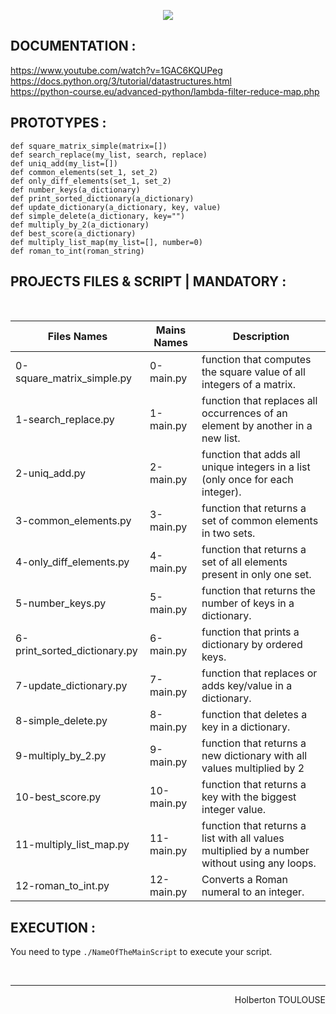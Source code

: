 <p align="center">
        <img src="https://capsule-render.vercel.app/api?type=waving&color=auto&height=250&section=header&text=PYTHON%20more%20data%20structures&fontSize=58&animation=fadeIn&fontAlignY=38&desc=Third%20Semester%20|%2009/25%20PROJECT%20PYTHON#&descAlignY=51&descAlign=62">
</p>

## DOCUMENTATION :  
https://www.youtube.com/watch?v=1GAC6KQUPeg  
https://docs.python.org/3/tutorial/datastructures.html  
https://python-course.eu/advanced-python/lambda-filter-reduce-map.php  

## PROTOTYPES :
`def square_matrix_simple(matrix=[])`  
`def search_replace(my_list, search, replace)`  
`def uniq_add(my_list=[])`  
`def common_elements(set_1, set_2)`  
`def only_diff_elements(set_1, set_2)`  
`def number_keys(a_dictionary)`  
`def print_sorted_dictionary(a_dictionary)`  
`def update_dictionary(a_dictionary, key, value)`  
`def simple_delete(a_dictionary, key="")`  
`def multiply_by_2(a_dictionary)`  
`def best_score(a_dictionary)`  
`def multiply_list_map(my_list=[], number=0)`    
`def roman_to_int(roman_string)`    

## PROJECTS FILES & SCRIPT | MANDATORY :
<br/>

| Files Names  |      Mains Names     | Description        |
| ----------- | ---------------------|------- 
| 0-square_matrix_simple.py | 0-main.py | function that computes the square value of all integers of a matrix.
| 1-search_replace.py | 1-main.py | function that replaces all occurrences of an element by another in a new list.
| 2-uniq_add.py | 2-main.py | function that adds all unique integers in a list (only once for each integer).
| 3-common_elements.py | 3-main.py |  function that returns a set of common elements in two sets.
| 4-only_diff_elements.py | 4-main.py | function that returns a set of all elements present in only one set.
| 5-number_keys.py | 5-main.py | function that returns the number of keys in a dictionary.
| 6-print_sorted_dictionary.py | 6-main.py | function that prints a dictionary by ordered keys.
| 7-update_dictionary.py| 7-main.py | function that replaces or adds key/value in a dictionary.
| 8-simple_delete.py| 8-main.py| function that deletes a key in a dictionary.
| 9-multiply_by_2.py| 9-main.py| function that returns a new dictionary with all values multiplied by 2
| 10-best_score.py| 10-main.py | function that returns a key with the biggest integer value.
| 11-multiply_list_map.py  | 11-main.py | function that returns a list with all values multiplied by a number without using any loops.
| 12-roman_to_int.py | 12-main.py  | Converts a Roman numeral to an integer.
                                   
## EXECUTION :
You need to type `./NameOfTheMainScript` to execute your script.

<br/><hr>
<p align="right">Holberton TOULOUSE</p>

